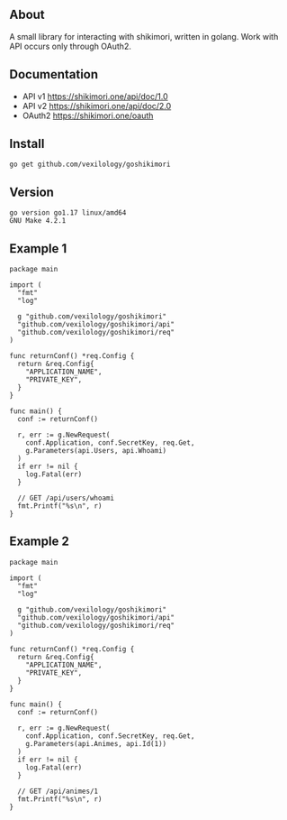 ## About
A small library for interacting with shikimori, written in golang.
Work with API occurs only through OAuth2.

## Documentation
* API v1 https://shikimori.one/api/doc/1.0
* API v2 https://shikimori.one/api/doc/2.0 
* OAuth2 https://shikimori.one/oauth

## Install
```
go get github.com/vexilology/goshikimori
```

## Version
```
go version go1.17 linux/amd64
GNU Make 4.2.1
```

## Example 1
``` golang
package main

import (
  "fmt"
  "log"

  g "github.com/vexilology/goshikimori"
  "github.com/vexilology/goshikimori/api"
  "github.com/vexilology/goshikimori/req"
)

func returnConf() *req.Config {
  return &req.Config{
    "APPLICATION_NAME",
    "PRIVATE_KEY",
  }
}

func main() {
  conf := returnConf()

  r, err := g.NewRequest(
    conf.Application, conf.SecretKey, req.Get,
    g.Parameters(api.Users, api.Whoami)
  )
  if err != nil {
    log.Fatal(err)
  }

  // GET /api/users/whoami
  fmt.Printf("%s\n", r)
}

```
## Example 2
``` golang
package main

import (
  "fmt"
  "log"

  g "github.com/vexilology/goshikimori"
  "github.com/vexilology/goshikimori/api"
  "github.com/vexilology/goshikimori/req"
)

func returnConf() *req.Config {
  return &req.Config{
    "APPLICATION_NAME",
    "PRIVATE_KEY",
  }
}

func main() {
  conf := returnConf()

  r, err := g.NewRequest(
    conf.Application, conf.SecretKey, req.Get,
    g.Parameters(api.Animes, api.Id(1))
  )
  if err != nil {
    log.Fatal(err)
  }

  // GET /api/animes/1
  fmt.Printf("%s\n", r)
}
```
